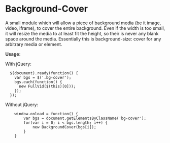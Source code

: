 # Background-Cover
A small module which will allow a piece of background media (be it image, video, iframe), to cover the entire background. Even if the width is too small, it will resize the media to at least fit the height, so their is never any blank space around the media. Essentially this is background-size: cover for any arbitrary media or element.

**Usage:**

With jQuery:

      $(document).ready(function() {
        var bgs = $('.bg-cover');
        bgs.each(function() {
          new FullVid($(this)[0]));
        });
      });
    
Without jQuery:

    	window.onload = function() {
    		var bgs = document.getElementsByClassName('bg-cover');
    		for(var i = 0; i < bgs.length; i++) {
    			new BackgroundCover(bgs[i]);
    		}
    	}
